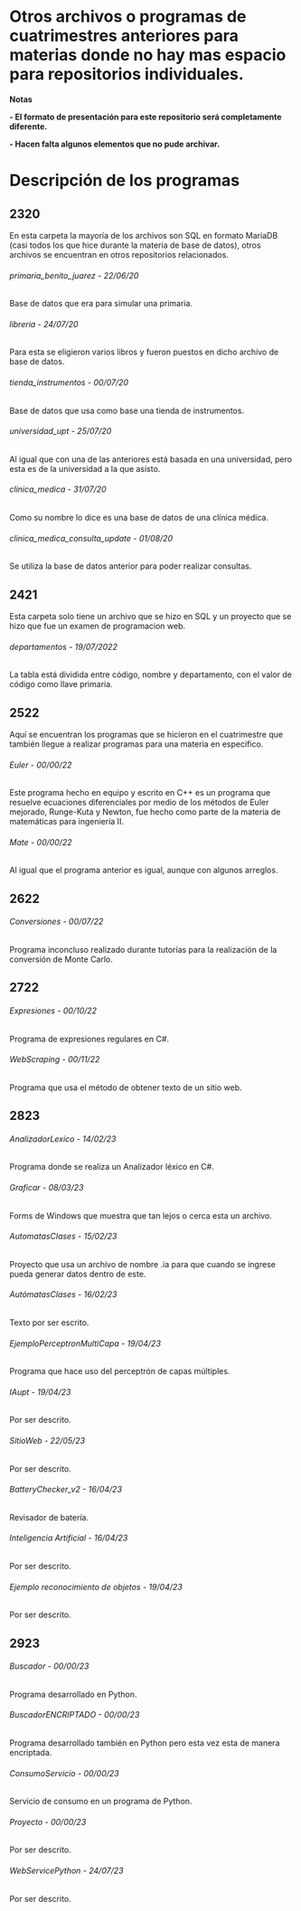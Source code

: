 # Otros archivos o programas de cuatrimestres anteriores para materias donde no hay mas espacio para repositorios individuales.

<!----Notas---->
**Notas**

**- El formato de presentación para este repositorio será completamente diferente.**

**- Hacen falta algunos elementos que no pude archivar.**
<!----Separador de las notas---->

<!----Directorio con descripción de los programas---->
# Descripción de los programas
## 2320
En esta carpeta la mayoría de los archivos son SQL en formato MariaDB (casi todos los que hice durante la materia de base de datos), otros archivos se encuentran en otros repositorios relacionados.

###### primaria_benito_juarez - 22/06/20
Base de datos que era para simular una primaria.

<!----Separador---->

###### libreria - 24/07/20
Para esta se eligieron varios libros y fueron puestos en dicho archivo de base de datos.

<!----Separador---->

###### tienda_instrumentos - 00/07/20
Base de datos que usa como base una tienda de instrumentos.

<!----Separador---->

###### universidad_upt - 25/07/20
Al igual que con una de las anteriores está basada en una universidad, pero esta es de la universidad a la que asisto.

<!----Separador---->

###### clinica_medica - 31/07/20
Como su nombre lo dice es una base de datos de una clínica médica.

<!----Separador---->

###### clinica_medica_consulta_update - 01/08/20
Se utiliza la base de datos anterior para poder realizar consultas.

<!----Separador---->

## 2421
Esta carpeta solo tiene un archivo que se hizo en SQL y un proyecto que se hizo que fue un examen de programacion web.

###### departamentos - 19/07/2022
La tabla está dividida entre código, nombre y departamento, con el valor de código como llave primaria.

<!----Separador---->

## 2522
Aquí se encuentran los programas que se hicieron en el cuatrimestre que también llegue a realizar programas para una materia en específico.

###### Euler - 00/00/22
Este programa hecho en equipo y escrito en C++ es un programa que resuelve ecuaciones diferenciales por medio de los métodos de Euler mejorado, Runge-Kuta y Newton, fue hecho como parte de la materia de matemáticas para ingeniería II.

<!----Separador---->

###### Mate - 00/00/22
Al igual que el programa anterior es igual, aunque con algunos arreglos.

## 2622
###### Conversiones - 00/07/22
Programa inconcluso realizado durante tutorías para la realización de la conversión de Monte Carlo.

<!----Separador---->

## 2722
###### Expresiones - 00/10/22
Programa de expresiones regulares en C#.

<!----Separador---->

###### WebScraping - 00/11/22
Programa que usa el método de obtener texto de un sitio web.

<!----Separador---->

## 2823
###### AnalizadorLexico - 14/02/23
Programa donde se realiza un Analizador léxico en C#.

<!----Separador---->

###### Graficar - 08/03/23
Forms de Windows que muestra que tan lejos o cerca esta un archivo.

<!----Separador---->

###### AutomatasClases - 15/02/23
Proyecto que usa un archivo de nombre .ia para que cuando se ingrese pueda generar datos dentro de este.

<!----Separador---->

###### AutómatasClases - 16/02/23
Texto por ser escrito.

<!----Separador---->

###### EjemploPerceptronMultiCapa - 19/04/23
Programa que hace uso del perceptrón de capas múltiples.

<!----Separador---->

###### IAupt - 19/04/23
Por ser descrito.

<!----Separador---->

###### SitioWeb - 22/05/23
Por ser descrito.

<!----Separador---->

###### BatteryChecker_v2 - 16/04/23
Revisador de batería.

<!----Separador---->

###### Inteligencia Artificial - 16/04/23
Por ser descrito.

<!----Separador---->

###### Ejemplo reconocimiento de objetos - 19/04/23
Por ser descrito.

<!----Separador---->

## 2923
###### Buscador - 00/00/23
Programa desarrollado en Python.

<!----Separador---->

###### BuscadorENCRIPTADO - 00/00/23
Programa desarrollado también en Python pero esta vez esta de manera encriptada.

<!----Separador---->

###### ConsumoServicio - 00/00/23
Servicio de consumo en un programa de Python.

<!----Separador---->

###### Proyecto - 00/00/23
Por ser descrito.

<!----Separador---->

###### WebServicePython - 24/07/23
Por ser descrito.

<!----Separador del directorio con descripción de los programas---->